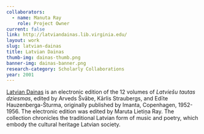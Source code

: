 ```yaml
---
collaborators: 
  - name: Manuta Ray
    role: Project Owner
current: false
link: http://latviandainas.lib.virginia.edu/
layout: work
slug: latvian-dainas
title: Latvian Dainas
thumb-img: dainas-thumb.png
banner-img: dainas-banner.png
research-category: Scholarly Collaborations
year: 2001
---
```


[Latvian Dainas](http://latviandainas.lib.virginia.edu/) is an electronic edition of the 12 volumes of _Latviešu tautas dziesmas_, edited by Arveds Švābe, Kārlis Straubergs, and Edīte Hauzenberga-Šturma, originally published by Imanta, Copenhagen, 1952-1956. The electronic edition was edited by Maruta Lietiņa Ray. The collection chronicles the traditional Latvian form of music and poetry, which embody the cultural heritage Latvian society.
